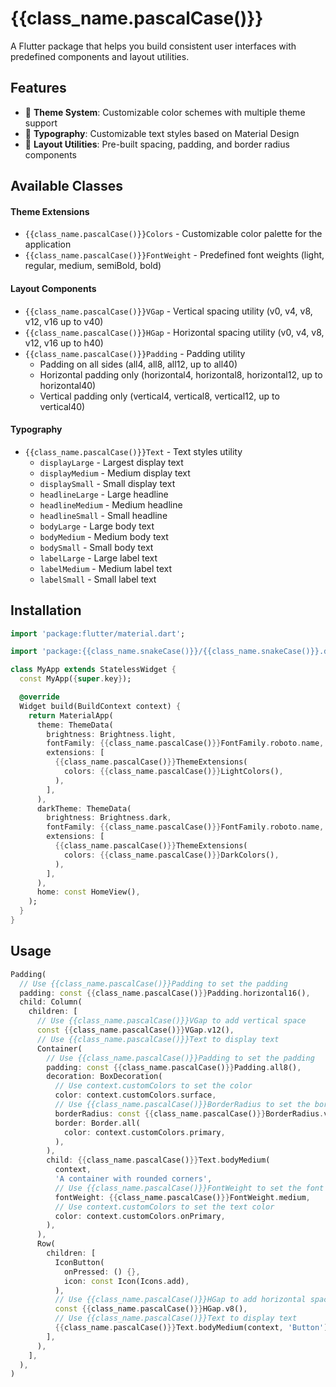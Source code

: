 # {{class_name.pascalCase()}}

A Flutter package that helps you build consistent user interfaces with predefined components and layout utilities.

## Features

- 🎨 **Theme System**: Customizable color schemes with multiple theme support
- 📝 **Typography**: Customizable text styles based on Material Design
- 📏 **Layout Utilities**: Pre-built spacing, padding, and border radius components

## Available Classes

#### Theme Extensions
- `{{class_name.pascalCase()}}Colors` - Customizable color palette for the application
- `{{class_name.pascalCase()}}FontWeight` - Predefined font weights (light, regular, medium, semiBold, bold)

#### Layout Components
- `{{class_name.pascalCase()}}VGap` - Vertical spacing utility (v0, v4, v8, v12, v16 up to v40)
- `{{class_name.pascalCase()}}HGap` - Horizontal spacing utility (v0, v4, v8, v12, v16 up to h40)
- `{{class_name.pascalCase()}}Padding` - Padding utility
  - Padding on all sides (all4, all8, all12, up to all40)
  - Horizontal padding only (horizontal4, horizontal8, horizontal12, up to horizontal40)
  - Vertical padding only (vertical4, vertical8, vertical12, up to vertical40)

#### Typography
- `{{class_name.pascalCase()}}Text` - Text styles utility
  - `displayLarge` - Largest display text
  - `displayMedium` - Medium display text
  - `displaySmall` - Small display text
  - `headlineLarge` - Large headline
  - `headlineMedium` - Medium headline
  - `headlineSmall` - Small headline
  - `bodyLarge` - Large body text
  - `bodyMedium` - Medium body text
  - `bodySmall` - Small body text
  - `labelLarge` - Large label text
  - `labelMedium` - Medium label text
  - `labelSmall` - Small label text

## Installation

```dart
import 'package:flutter/material.dart';

import 'package:{{class_name.snakeCase()}}/{{class_name.snakeCase()}}.dart';

class MyApp extends StatelessWidget {
  const MyApp({super.key});

  @override
  Widget build(BuildContext context) {
    return MaterialApp(
      theme: ThemeData(
        brightness: Brightness.light,
        fontFamily: {{class_name.pascalCase()}}FontFamily.roboto.name,
        extensions: [
          {{class_name.pascalCase()}}ThemeExtensions(
            colors: {{class_name.pascalCase()}}LightColors(),
          ),
        ],
      ),
      darkTheme: ThemeData(
        brightness: Brightness.dark,
        fontFamily: {{class_name.pascalCase()}}FontFamily.roboto.name,
        extensions: [
          {{class_name.pascalCase()}}ThemeExtensions(
            colors: {{class_name.pascalCase()}}DarkColors(),
          ),
        ],
      ),
      home: const HomeView(),
    );
  }
}

```

## Usage

```dart
Padding(
  // Use {{class_name.pascalCase()}}Padding to set the padding
  padding: const {{class_name.pascalCase()}}Padding.horizontal16(),
  child: Column(
    children: [
      // Use {{class_name.pascalCase()}}VGap to add vertical space
      const {{class_name.pascalCase()}}VGap.v12(),
      // Use {{class_name.pascalCase()}}Text to display text
      Container(
        // Use {{class_name.pascalCase()}}Padding to set the padding
        padding: const {{class_name.pascalCase()}}Padding.all8(),
        decoration: BoxDecoration(
          // Use context.customColors to set the color
          color: context.customColors.surface,
          // Use {{class_name.pascalCase()}}BorderRadius to set the border radius
          borderRadius: const {{class_name.pascalCase()}}BorderRadius.v8(),
          border: Border.all(
            color: context.customColors.primary,
          ),
        ),
        child: {{class_name.pascalCase()}}Text.bodyMedium(
          context,
          'A container with rounded corners',
          // Use {{class_name.pascalCase()}}FontWeight to set the font weight
          fontWeight: {{class_name.pascalCase()}}FontWeight.medium,
          // Use context.customColors to set the text color
          color: context.customColors.onPrimary,
        ),
      ),
      Row(
        children: [
          IconButton(
            onPressed: () {},
            icon: const Icon(Icons.add),
          ),
          // Use {{class_name.pascalCase()}}HGap to add horizontal space
          const {{class_name.pascalCase()}}HGap.v8(),
          // Use {{class_name.pascalCase()}}Text to display text
          {{class_name.pascalCase()}}Text.bodyMedium(context, 'Button'),
        ],
      ),
    ],
  ),
)
```
